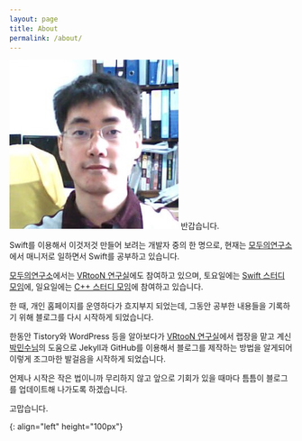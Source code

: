 ```yaml
---
layout: page
title: About
permalink: /about/
---
```


![profile] 반갑습니다.

Swift를 이용해서 이것저것 만들어 보려는 개발자 중의 한 명으로, 현재는 [모두의연구소](http://www.modulabs.co.kr)에서 매니저로 일하면서 Swift를 공부하고 있습니다.

[모두의연구소](http://www.modulabs.co.kr)에서는 [VRtooN 연구실](http://www.modulabs.co.kr/#!vrtoon/cl0n)에도 참여하고 있으며, 토요일에는 [Swift 스터디 모임](http://cafe.naver.com/studyios)에, 일요일에는 [C++ 스터디 모임](http://cafe.naver.com/multism)에 참여하고 있습니다.

한 때, 개인 홈페이지를 운영하다가 흐지부지 되었는데, 그동안 공부한 내용들을 기록하기 위해 블로그를 다시 시작하게 되었습니다.

한동안 Tistory와 WordPress 등을 알아보다가 [VRtooN 연구실](http://www.modulabs.co.kr/#!vrtoon/cl0n)에서 랩장을 맡고 계신 [박민수님](https://cuspace.github.io)의 도움으로 Jekyll과 GitHub를 이용해서 블로그를 제작하는 방법을 알게되어 이렇게 조그마한 발걸음을 시작하게 되었습니다.

언제나 시작은 작은 법이니까 무리하지 않고 앞으로 기회가 있을 때마다 틈틈이 블로그를 업데이트해 나가도록 하겠습니다.

고맙습니다.



[profile]: /assets/profile.jpg
{: align="left" height="100px"}
